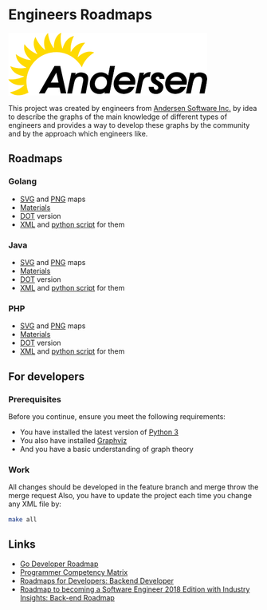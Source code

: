 # Engineers Roadmaps

![Andersen Logo](logo.png)

This project was created by engineers from [Andersen Software Inc.](https://andersenlab.com/)
by idea to describe the graphs of the main knowledge of
different types of engineers and provides a way to develop these graphs
by the community and by the approach which engineers like.

## Roadmaps

### Golang
- [SVG](stacks/go/data/roadmap.svg) and [PNG](stacks/go/data/roadmap.png) maps
- [Materials](stacks/go/data/roadmap.svg)
- [DOT](stacks/go/data/roadmap.dot) version
- [XML](stacks/go/roadmap.xml) and [python script](roadmap/tools/xmlgraph.py) for them

### Java
- [SVG](stacks/java/data/roadmap.svg) and [PNG](stacks/java/data/roadmap.png) maps
- [Materials](stacks/java/data/roadmap.svg)
- [DOT](stacks/java/data/roadmap.dot) version
- [XML](stacks/java/roadmap.xml) and [python script](roadmap/tools/xmlgraph.py) for them

### PHP
- [SVG](stacks/php/data/roadmap.svg) and [PNG](stacks/php/data/roadmap.png) maps
- [Materials](stacks/php/data/roadmap.svg)
- [DOT](stacks/php/data/roadmap.dot) version
- [XML](stacks/php/roadmap.xml) and [python script](roadmap/tools/xmlgraph.py) for them

## For developers

### Prerequisites
Before you continue, ensure you meet the following requirements:
* You have installed the latest version of [Python 3](https://www.python.org/downloads/)
* You also have installed [Graphviz](https://www.graphviz.org/download/)
* And you have a basic understanding of graph theory

### Work
All changes should be developed in the feature branch and merge throw the merge request
Also, you have to update the project each time you change any XML file by:
```bash
make all
```

## Links
- [Go Developer Roadmap](https://github.com/Alikhll/golang-developer-roadmap)
- [Programmer Competency Matrix](http://sijinjoseph.com/programmer-competency-matrix/)
- [Roadmaps for Developers: Backend Developer](https://roadmap.sh/backend)
- [Roadmap to becoming a Software Engineer 2018 Edition with Industry Insights: Back-end Roadmap](https://github.com/fauzanbaig/software-engineer-roadmap#-back-end-roadmap)
